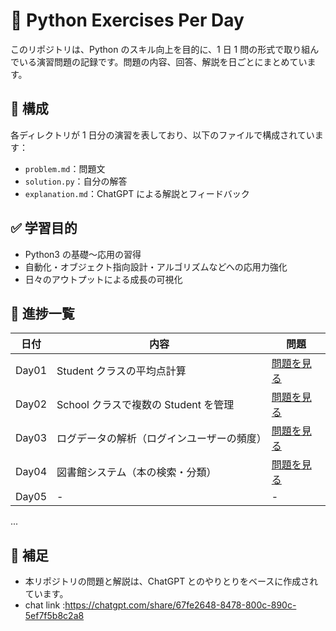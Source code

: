 # 🐍 Python Exercises Per Day

このリポジトリは、Python のスキル向上を目的に、1 日 1 問の形式で取り組んでいる演習問題の記録です。問題の内容、回答、解説を日ごとにまとめています。

## 📅 構成

各ディレクトリが 1 日分の演習を表しており、以下のファイルで構成されています：

- `problem.md`：問題文
- `solution.py`：自分の解答
- `explanation.md`：ChatGPT による解説とフィードバック

## ✅ 学習目的

- Python3 の基礎〜応用の習得
- 自動化・オブジェクト指向設計・アルゴリズムなどへの応用力強化
- 日々のアウトプットによる成長の可視化

## 🔗 進捗一覧

| 日付  | 内容                                       | 問題                          |
| ----- | ------------------------------------------ | ----------------------------- |
| Day01 | Student クラスの平均点計算                 | [問題を見る](day1/problem.md) |
| Day02 | School クラスで複数の Student を管理       | [問題を見る](day2/problem.md) |
| Day03 | ログデータの解析（ログインユーザーの頻度） | [問題を見る](day3/problem.md) |
| Day04 | 図書館システム（本の検索・分類）           | [問題を見る](day4/problem.md) |
| Day05 | -                                          | -                             |

...

## 💬 補足

- 本リポジトリの問題と解説は、ChatGPT とのやりとりをベースに作成されています。
- chat link :https://chatgpt.com/share/67fe2648-8478-800c-890c-5ef7f5b8c2a8

